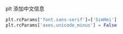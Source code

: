 plt 添加中文信息
``` python
plt.rcParams['font.sans-serif']=['SimHei']
plt.rcParams['axes.unicode_minus'] = False
```
